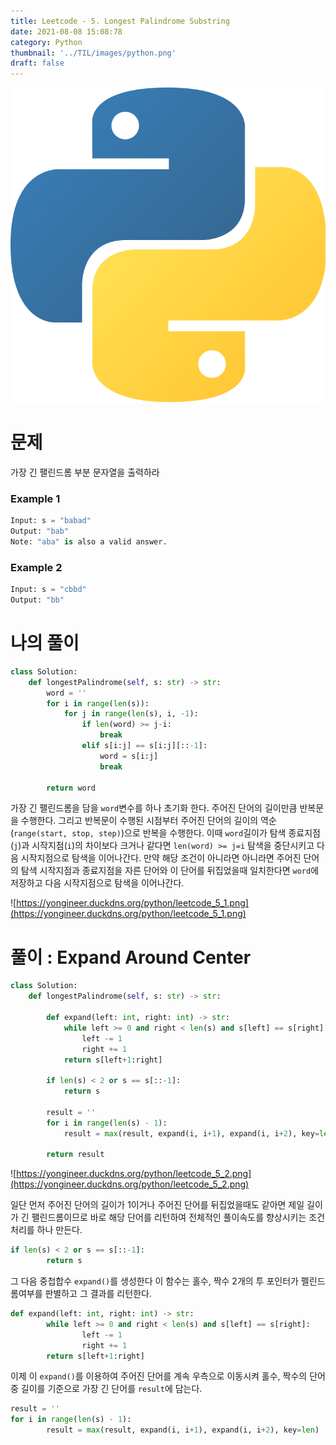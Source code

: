 ```yaml
---
title: Leetcode - 5. Longest Palindrome Substring
date: 2021-08-08 15:08:78
category: Python
thumbnail: '../TIL/images/python.png'
draft: false
---
```


![](../TIL/images/python.png)


# 문제

가장 긴 팰린드롬 부분 문자열을 출력하라

### Example 1

```python
Input: s = "babad"
Output: "bab"
Note: "aba" is also a valid answer.
```

### Example 2

```python
Input: s = "cbbd"
Output: "bb"
```

# 나의 풀이

```python
class Solution:
    def longestPalindrome(self, s: str) -> str:
        word = ''
        for i in range(len(s)):
            for j in range(len(s), i, -1):
                if len(word) >= j-i:
                    break
                elif s[i:j] == s[i:j][::-1]:
                    word = s[i:j]
                    break

        return word
```

가장 긴 팰린드롬을 담을 `word`변수를 하나 초기화 한다. 주어진 단어의 길이만큼 반복문을 수행한다. 그리고 반복문이 수행된 시점부터 주어진 단어의 길이의 역순 (`range(start, stop, step)`)으로 반복을 수행한다. 이때 `word`길이가 탐색 종료지점(`j`)과 시작지점(`i`)의 차이보다 크거나 같다면 `len(word) >= j=i` 탐색을 중단시키고 다음 시작지점으로 탐색을 이어나간다. 만약 해당 조건이 아니라면 아니라면 주어진 단어의 탐색 시작지점과 종료지점을 자른 단어와 이 단어를 뒤집었을때 일치한다면 `word`에 저장하고 다음 시작지점으로 탐색을 이어나간다.

![https://yongineer.duckdns.org/python/leetcode_5_1.png](https://yongineer.duckdns.org/python/leetcode_5_1.png)

# 풀이 : Expand Around Center

```python
class Solution:
    def longestPalindrome(self, s: str) -> str:

        def expand(left: int, right: int) -> str:
            while left >= 0 and right < len(s) and s[left] == s[right]:
                left -= 1
                right += 1
            return s[left+1:right]

        if len(s) < 2 or s == s[::-1]:
            return s

        result = ''
        for i in range(len(s) - 1):
            result = max(result, expand(i, i+1), expand(i, i+2), key=len)

        return result
```

![https://yongineer.duckdns.org/python/leetcode_5_2.png](https://yongineer.duckdns.org/python/leetcode_5_2.png)

일단 먼저 주어진 단어의 길이가 1이거나 주어진 단어를 뒤집었을때도 같아면 제일 길이가 긴 팰린드롬이므로 바로 해당 단어를 리턴하여 전체적인 풀이속도를 향상시키는 조건 처리를 하나 만든다.

```python
if len(s) < 2 or s == s[::-1]:
		return s
```

그 다음 중첩합수 `expand()`를 생성한다 이 함수는 홀수, 짝수 2개의 투 포인터가 펠린드롬여부를 판별하고 그 결과를 리턴한다.

```python
def expand(left: int, right: int) -> str:
		while left >= 0 and right < len(s) and s[left] == s[right]:
				left -= 1
				right += 1
		return s[left+1:right]
```

이제 이 `expand()`를 이용하여 주어진 단어를 계속 우측으로 이동시켜 홀수, 짝수의 단어중 길이를 기준으로 가장 긴 단어를 `result`에 담는다.

```python
result = ''
for i in range(len(s) - 1):
		result = max(result, expand(i, i+1), expand(i, i+2), key=len)
```
